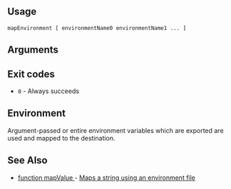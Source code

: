 
## Usage

    mapEnvironment [ environmentName0 environmentName1 ... ]
    

## Arguments



## Exit codes

- `0` - Always succeeds

## Environment

Argument-passed or entire environment variables which are exported are used and mapped to the destination.

## See Also

- [function mapValue
](./docs/tools/text.md
) - [Maps a string using an environment file
](https://github.com/zesk/build/blob/main/bin/build/tools/text.sh#L473
)